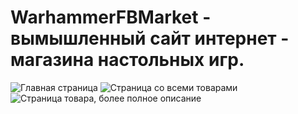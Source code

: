 # WarhammerFBMarket - вымышленный сайт интернет - магазина настольных игр.
![Главная страница](~/Images/image.png)
![Страница со всеми товарами](~/Images/image1.png)
![Страница товара, более полное описание](~/Images/image2.png)
